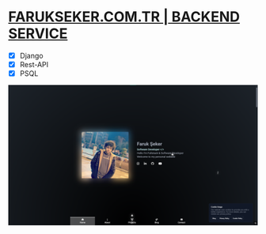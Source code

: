 # [FARUKSEKER.COM.TR | BACKEND SERVICE](https://farukseker.com.tr/?r=github-md)

* [x] Django
* [x] Rest-API
* [X] PSQL

![main page top preview](preview.png)